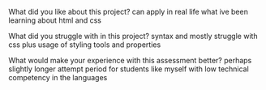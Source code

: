 What did you like about this project?
can apply in real life what ive been learning about html and css


What did you struggle with in this project?
syntax and mostly struggle with css plus usage of styling tools and properties


What would make your experience with this assessment better?
perhaps slightly longer attempt period for students like myself with low technical competency in the languages
